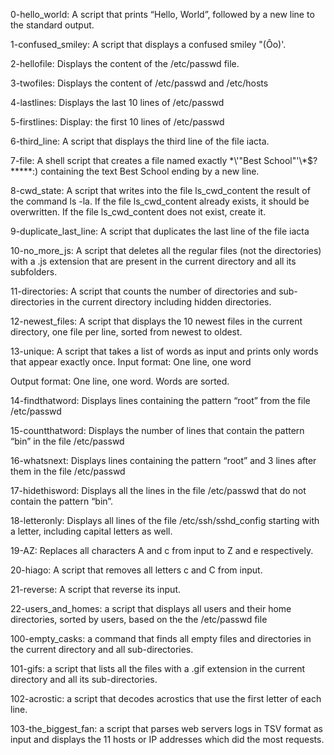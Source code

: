 0-hello_world: A script that prints “Hello, World”, followed by a new line to the standard output.

1-confused_smiley: A script that displays a confused smiley "(Ôo)'.

2-hellofile: Displays the content of the /etc/passwd file.

3-twofiles: Displays the content of /etc/passwd and /etc/hosts

4-lastlines: Displays the last 10 lines of /etc/passwd

5-firstlines: Display: the first 10 lines of /etc/passwd

6-third_line: A script that displays the third line of the file iacta.

7-file: A shell script that creates a file named exactly \*\\'"Best School"\'\\*$\?\*\*\*\*\*:) containing the text Best School ending by a new line.

8-cwd_state: A script that writes into the file ls_cwd_content the result of the command ls -la. If the file ls_cwd_content already exists, it should be overwritten. If the file ls_cwd_content does not exist, create it.

9-duplicate_last_line: A script that duplicates the last line of the file iacta

10-no_more_js: A script that deletes all the regular files (not the directories) with a .js extension that are present in the current directory and all its subfolders.

11-directories: A script that counts the number of directories and sub-directories in the current directory including hidden directories.

12-newest_files: A script that displays the 10 newest files in the current directory, one file per line, sorted from newest to oldest.

13-unique:  A script that takes a list of words as input and prints only words that appear exactly once. Input format: One line, one word

Output format: One line, one word. Words are sorted.

14-findthatword: Displays lines containing the pattern “root” from the file /etc/passwd

15-countthatword: Displays the number of lines that contain the pattern “bin” in the file /etc/passwd

16-whatsnext: Displays lines containing the pattern “root” and 3 lines after them in the file /etc/passwd

17-hidethisword: Displays all the lines in the file /etc/passwd that do not contain the pattern “bin”.

18-letteronly: Displays all lines of the file /etc/ssh/sshd_config starting with a letter, including capital letters as well.

19-AZ: Replaces all characters A and c from input to Z and e respectively.

20-hiago: A script that removes all letters c and C from input.

21-reverse:  A script that reverse its input.

22-users_and_homes: a script that displays all users and their home directories, sorted by users, based on the the /etc/passwd file

100-empty_casks: a command that finds all empty files and directories in the current directory and all sub-directories.

101-gifs: a script that lists all the files with a .gif extension in the current directory and all its sub-directories.

102-acrostic: a script that decodes acrostics that use the first letter of each line.

103-the_biggest_fan: a script that parses web servers logs in TSV format as input and displays the 11 hosts or IP addresses which did the most requests.
